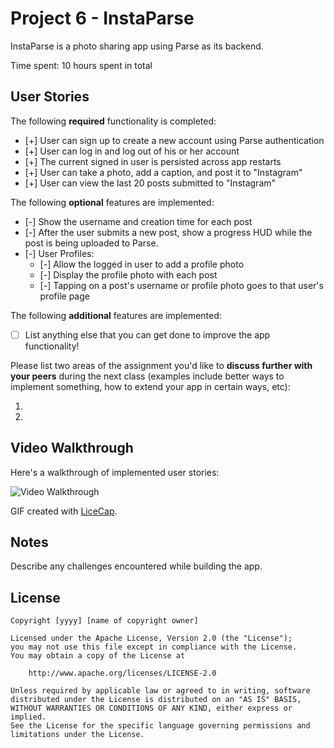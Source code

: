 # Project 6 - InstaParse

InstaParse is a photo sharing app using Parse as its backend.

Time spent: 10 hours spent in total

## User Stories

The following **required** functionality is completed:

- [+] User can sign up to create a new account using Parse authentication
- [+] User can log in and log out of his or her account
- [+] The current signed in user is persisted across app restarts
- [+] User can take a photo, add a caption, and post it to "Instagram"
- [+] User can view the last 20 posts submitted to "Instagram"

The following **optional** features are implemented:

- [-] Show the username and creation time for each post
- [-] After the user submits a new post, show a progress HUD while the post is being uploaded to Parse.
- [-] User Profiles:
   - [-] Allow the logged in user to add a profile photo
   - [-] Display the profile photo with each post
   - [-] Tapping on a post's username or profile photo goes to that user's profile page

The following **additional** features are implemented:

- [ ] List anything else that you can get done to improve the app functionality!

Please list two areas of the assignment you'd like to **discuss further with your peers** during the next class (examples include better ways to implement something, how to extend your app in certain ways, etc):

1. 
2. 

## Video Walkthrough 

Here's a walkthrough of implemented user stories:

<img src='http://i.imgur.com/h1CnDIQ.gif' title='Video Walkthrough' width='' alt='Video Walkthrough' />

GIF created with [LiceCap](http://www.cockos.com/licecap/).

## Notes

Describe any challenges encountered while building the app.

## License

    Copyright [yyyy] [name of copyright owner]

    Licensed under the Apache License, Version 2.0 (the "License");
    you may not use this file except in compliance with the License.
    You may obtain a copy of the License at

        http://www.apache.org/licenses/LICENSE-2.0

    Unless required by applicable law or agreed to in writing, software
    distributed under the License is distributed on an "AS IS" BASIS,
    WITHOUT WARRANTIES OR CONDITIONS OF ANY KIND, either express or implied.
    See the License for the specific language governing permissions and
    limitations under the License.
